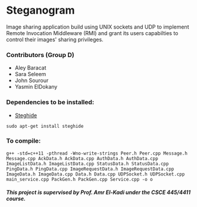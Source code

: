 # Steganogram
Image sharing application build using UNIX sockets and UDP to implement Remote Invocation Middleware (RMI) and grant its users capabilties to control their images' sharing privileges.

### Contributors (Group D)
- Aley Baracat
- Sara Seleem
- John Sourour
- Yasmin ElDokany

### Dependencies to be installed:
- [Steghide](http://steghide.sourceforge.net/)
```
sudo apt-get install steghide
```

### To compile:
```
g++ -std=c++11 -pthread -Wno-write-strings Peer.h Peer.cpp Message.h Message.cpp AckData.h AckData.cpp AuthData.h AuthData.cpp ImageListData.h ImageListData.cpp StatusData.h StatusData.cpp PingData.h PingData.cpp ImageRequestData.h ImageRequestData.cpp ImageData.h ImageData.cpp Data.h Data.cpp UDPSocket.h UDPSocket.cpp main_service.cpp PackGen.h PackGen.cpp Service.cpp -o o
```

##### This project is supervised by Prof. Amr El-Kadi under the CSCE 445/4411 course.
